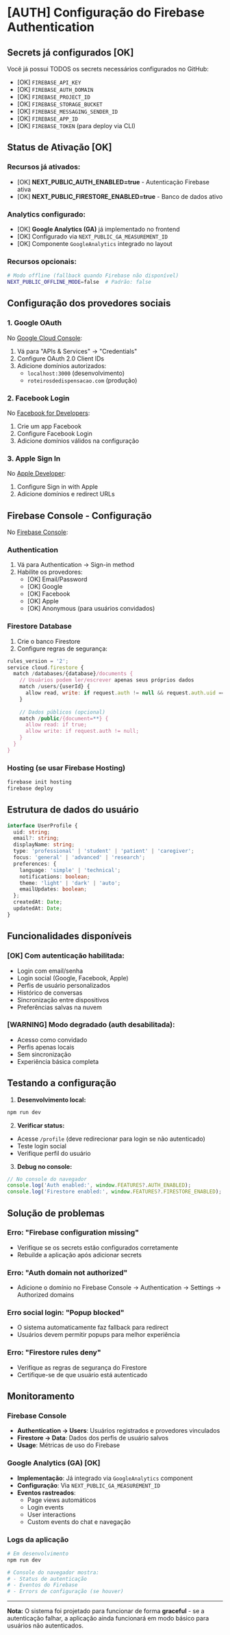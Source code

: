 # [AUTH] Configuração do Firebase Authentication

## Secrets já configurados [OK]

Você já possui TODOS os secrets necessários configurados no GitHub:
- [OK] `FIREBASE_API_KEY`
- [OK] `FIREBASE_AUTH_DOMAIN` 
- [OK] `FIREBASE_PROJECT_ID`
- [OK] `FIREBASE_STORAGE_BUCKET`
- [OK] `FIREBASE_MESSAGING_SENDER_ID`
- [OK] `FIREBASE_APP_ID`
- [OK] `FIREBASE_TOKEN` (para deploy via CLI)

## Status de Ativação [OK]

### Recursos já ativados:
- [OK] **NEXT_PUBLIC_AUTH_ENABLED=true** - Autenticação Firebase ativa
- [OK] **NEXT_PUBLIC_FIRESTORE_ENABLED=true** - Banco de dados ativo

### Analytics configurado:
- [OK] **Google Analytics (GA)** já implementado no frontend
- [OK] Configurado via `NEXT_PUBLIC_GA_MEASUREMENT_ID`
- [OK] Componente `GoogleAnalytics` integrado no layout

### Recursos opcionais:
```bash
# Modo offline (fallback quando Firebase não disponível)
NEXT_PUBLIC_OFFLINE_MODE=false  # Padrão: false
```

## Configuração dos provedores sociais

### 1. Google OAuth
No [Google Cloud Console](https://console.cloud.google.com/):
1. Vá para "APIs & Services" -> "Credentials"
2. Configure OAuth 2.0 Client IDs
3. Adicione domínios autorizados:
   - `localhost:3000` (desenvolvimento)
   - `roteirosdedispensacao.com` (produção)

### 2. Facebook Login
No [Facebook for Developers](https://developers.facebook.com/):
1. Crie um app Facebook
2. Configure Facebook Login
3. Adicione domínios válidos na configuração

### 3. Apple Sign In
No [Apple Developer](https://developer.apple.com/):
1. Configure Sign in with Apple
2. Adicione domínios e redirect URLs

## Firebase Console - Configuração

No [Firebase Console](https://console.firebase.google.com/):

### Authentication
1. Vá para Authentication -> Sign-in method
2. Habilite os provedores:
   - [OK] Email/Password
   - [OK] Google
   - [OK] Facebook  
   - [OK] Apple
   - [OK] Anonymous (para usuários convidados)

### Firestore Database
1. Crie o banco Firestore
2. Configure regras de segurança:

```javascript
rules_version = '2';
service cloud.firestore {
  match /databases/{database}/documents {
    // Usuários podem ler/escrever apenas seus próprios dados
    match /users/{userId} {
      allow read, write: if request.auth != null && request.auth.uid == userId;
    }
    
    // Dados públicos (opcional)
    match /public/{document=**} {
      allow read: if true;
      allow write: if request.auth != null;
    }
  }
}
```

### Hosting (se usar Firebase Hosting)
```bash
firebase init hosting
firebase deploy
```

## Estrutura de dados do usuário

```typescript
interface UserProfile {
  uid: string;
  email?: string;
  displayName: string;
  type: 'professional' | 'student' | 'patient' | 'caregiver';
  focus: 'general' | 'advanced' | 'research';
  preferences: {
    language: 'simple' | 'technical';
    notifications: boolean;
    theme: 'light' | 'dark' | 'auto';
    emailUpdates: boolean;
  };
  createdAt: Date;
  updatedAt: Date;
}
```

## Funcionalidades disponíveis

### [OK] **Com autenticação habilitada:**
- Login com email/senha
- Login social (Google, Facebook, Apple)
- Perfis de usuário personalizados
- Histórico de conversas
- Sincronização entre dispositivos
- Preferências salvas na nuvem

### [WARNING] **Modo degradado (auth desabilitada):**
- Acesso como convidado
- Perfis apenas locais
- Sem sincronização
- Experiência básica completa

## Testando a configuração

1. **Desenvolvimento local:**
```bash
npm run dev
```

2. **Verificar status:**
- Acesse `/profile` (deve redirecionar para login se não autenticado)
- Teste login social
- Verifique perfil do usuário

3. **Debug no console:**
```javascript
// No console do navegador
console.log('Auth enabled:', window.FEATURES?.AUTH_ENABLED);
console.log('Firestore enabled:', window.FEATURES?.FIRESTORE_ENABLED);
```

## Solução de problemas

### Erro: "Firebase configuration missing"
- Verifique se os secrets estão configurados corretamente
- Rebuilde a aplicação após adicionar secrets

### Erro: "Auth domain not authorized"
- Adicione o domínio no Firebase Console -> Authentication -> Settings -> Authorized domains

### Erro social login: "Popup blocked"
- O sistema automaticamente faz fallback para redirect
- Usuários devem permitir popups para melhor experiência

### Erro: "Firestore rules deny"
- Verifique as regras de segurança do Firestore
- Certifique-se de que usuário está autenticado

## Monitoramento

### Firebase Console
- **Authentication -> Users**: Usuários registrados e provedores vinculados
- **Firestore -> Data**: Dados dos perfis de usuário salvos
- **Usage**: Métricas de uso do Firebase

### Google Analytics (GA) [OK]
- **Implementação**: Já integrado via `GoogleAnalytics` component
- **Configuração**: Via `NEXT_PUBLIC_GA_MEASUREMENT_ID`
- **Eventos rastreados**: 
  - Page views automáticos
  - Login events
  - User interactions
  - Custom events do chat e navegação

### Logs da aplicação
```bash
# Em desenvolvimento
npm run dev

# Console do navegador mostra:
# - Status de autenticação
# - Eventos do Firebase
# - Errors de configuração (se houver)
```

---

**Nota:** O sistema foi projetado para funcionar de forma **graceful** - se a autenticação falhar, a aplicação ainda funcionará em modo básico para usuários não autenticados.